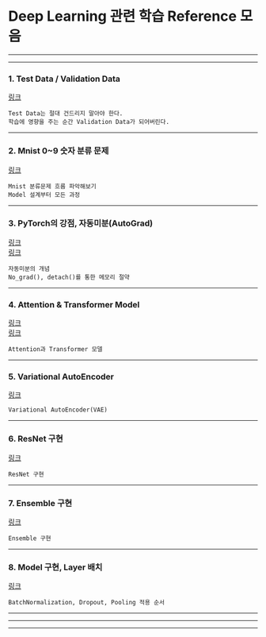 # Deep Learning 관련 학습 Reference 모음
---
---

### 1. Test Data / Validation Data
[링크](https://www.youtube.com/watch?v=neAJ9eldUWM)   
~~~
Test Data는 절대 건드리지 말아야 한다.   
학습에 영향을 주는 순간 Validation Data가 되어버린다.
~~~

***

### 2. Mnist 0~9 숫자 분류 문제
[링크](https://skettee.github.io/post/neural_network_mnist/)   
~~~
Mnist 분류문제 흐름 파악해보기
Model 설계부터 모든 과정
~~~

***

### 3. PyTorch의 강점, 자동미분(AutoGrad)
[링크](https://tutorials.pytorch.kr/beginner/blitz/autograd_tutorial.html)   
[링크](https://green-late7.tistory.com/48)  
~~~
자동미분의 개념  
No_grad(), detach()를 통한 메모리 절약   
~~~

***

### 4. Attention & Transformer Model
[링크](https://wikidocs.net/22893)   
[링크](https://wikidocs.net/31379)   
~~~
Attention과 Transformer 모델
~~~

***

### 5. Variational AutoEncoder
[링크](https://ratsgo.github.io/generative%20model/2018/01/27/VAE/)   
~~~
Variational AutoEncoder(VAE)
~~~

***

### 6. ResNet 구현
[링크](https://wolfy.tistory.com/243)   
~~~
ResNet 구현
~~~

***

### 7. Ensemble 구현
[링크](https://leechamin.tistory.com/55)   
~~~
Ensemble 구현
~~~

***

### 8. Model 구현, Layer 배치
[링크](https://gaussian37.github.io/dl-concept-order_of_regularization_term/)   
~~~
BatchNormalization, Dropout, Pooling 적용 순서   
~~~

***
---
---
